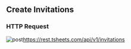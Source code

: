 ## Create Invitations

### HTTP Request

<img src="../../images/post.png" alt="post"/><api>https://rest.tsheets.com/api/v1/invitations</api>

